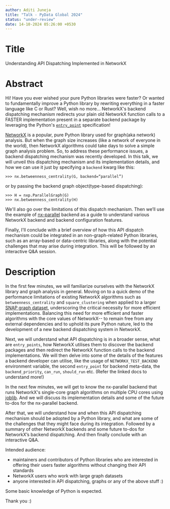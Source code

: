 ```yaml
---
author: Aditi Juneja
title: "Talk - PyData Global 2024"
status: "under-review"
date: 14-10-2024 05:26:00 +0530
---
```


# Title

Understanding API Dispatching Implemented in NetworkX

# Abstract

Hi! Have you ever wished your pure Python libraries were faster? Or wanted to fundamentally improve a Python library by rewriting everything in a faster language like C or Rust? Well, wish no more... NetworkX's backend dispatching mechanism redirects your plain old NetworkX function calls to a FASTER implementation present in a separate backend package by leveraging the Python's [`entry_point`](https://packaging.python.org/en/latest/specifications/entry-points) specification!

[NetworkX](https://github.com/networkx/networkx) is a popular, pure Python library used for graph(aka network) analysis. But when the graph size increases (like a network of everyone in the world), then NetworkX algorithms could take days to solve a simple graph analysis problem. So, to address these performance issues, a backend dispatching mechanism was recently developed. In this talk, we will unveil this dispatching mechanism and its implementation details, and how we can use it just by specifying a `backend` kwarg like this:

    >>> nx.betweenness_centrality(G, backend=“parallel”)

or by passing the backend graph object(type-based dispatching):

    >>> H = nxp.ParallelGraph(G)
    >>> nx.betweenness_centrality(H)

We'll also go over the limitations of this dispatch mechanism. Then we’ll use the example of [nx-parallel](https://github.com/networkx/nx-parallel) backend as a guide to understand various NetworkX backend and backend configuration features. 

Finally, I'll conclude with a brief overview of how this API dispatch mechanism could be integrated in an non-graph-related Python libraries, such as an array-based or data-centric libraries, along with the potential challenges that may arise during integration. This will be followed by an interactive Q&A session.

# Description

In the first few minutes, we will familiarize ourselves with the NetworkX library and graph analysis in general. Moving on to a quick demo of the performance limitations of existing NetworkX algorithms such as `betweenness_centrality` and `square_clustering` when applied to a larger [SNAP graph dataset](https://snap.stanford.edu/data/ca-HepTh.html), underscoring the critical necessity for more efficient implementations. Balancing this need for more efficient and faster algorithms with the core values of NetworkX-- to remain free from any external dependencies and to uphold its pure Python nature, led to the development of a new backend dispatching system in NetworkX.

Next, we will understand what API dispatching is in a broader sense, what are `entry_points`, how NetworkX utilises them to discover the backend packages and then redirect the NetworkX function calls to the backend implementations. We will then delve into some of the details of the features a backend developer can utilise, like the usage of `NETWORKX_TEST_BACKEND` environment variable, the second `entry_point` for backend meta-data, the `backend_priority`, `can_run`, `should_run` etc. (Refer the linked docs to understand more!)

In the next few minutes, we will get to know the nx-parallel backend that runs NetworkX's single-core graph algorithms on multiple CPU cores using [joblib](https://joblib.readthedocs.io/en/stable/generated/joblib.Parallel.html). And we will discuss its implementation details and some of the future to-dos for the nx-parallel backend.

After that, we will understand how and when this API dispatching mechanism should be adopted by a Python library, and what are some of the challenges that they might face during its integration. Followed by a summary of other NetworkX backends and some future to-dos for NetworkX’s backend dispatching. And then finally conclude with an interactive Q&A.

Intended audience:
- maintainers and contributors of Python libraries who are interested in offering their users faster algorithms without changing their API standards
- NetworkX users who work with large graph datasets
- anyone interested in API dispatching, graphs or any of the above stuff :)

Some basic knowledge of Python is expected.


Thank you :)
